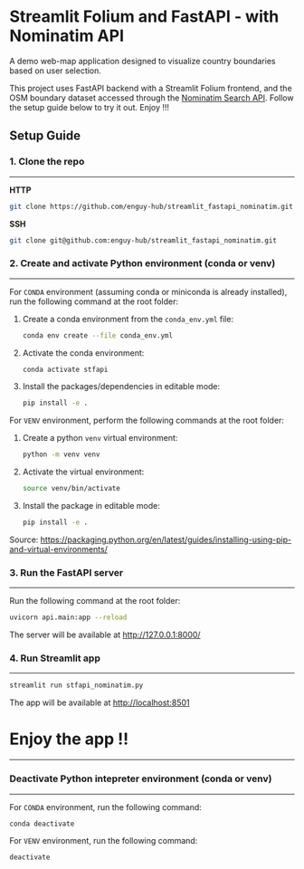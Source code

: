 # Streamlit Folium and FastAPI - with Nominatim API

A demo web-map application designed to visualize country boundaries based on user selection. 

This project uses FastAPI backend with a Streamlit Folium frontend, and the OSM boundary dataset accessed through the [Nominatim Search API](https://nominatim.org/release-docs/latest/api/Search/). Follow the setup guide below to try it out. Enjoy !!!


## Setup Guide


### 1. Clone the repo

---

**HTTP**

```sh
git clone https://github.com/enguy-hub/streamlit_fastapi_nominatim.git
```

**SSH**

```sh
git clone git@github.com:enguy-hub/streamlit_fastapi_nominatim.git
```


### 2. Create and activate Python environment (conda or venv)

---

For `CONDA` environment (assuming conda or miniconda is already installed), run the following command at the root folder:

1. Create a conda environment from the `conda_env.yml` file:

   ```sh
   conda env create --file conda_env.yml
   ```

2. Activate the conda environment:

   ```sh
   conda activate stfapi
   ```

3. Install the packages/dependencies in editable mode:
   ```sh
   pip install -e .
   ```

For `VENV` environment, perform the following commands at the root folder:

1. Create a python `venv` virtual environment:

   ```sh
   python -m venv venv
   ```

2. Activate the virtual environment:

   ```sh
   source venv/bin/activate
   ```

3. Install the package in editable mode:
   ```sh
   pip install -e .
   ```

Source: <https://packaging.python.org/en/latest/guides/installing-using-pip-and-virtual-environments/>


### 3. Run the FastAPI server

---

Run the following command at the root folder:

```sh
uvicorn api.main:app --reload
```

The server will be available at <http://127.0.0.1:8000/>


### 4. Run Streamlit app

---

```sh
streamlit run stfapi_nominatim.py
```

The app will be available at <http://localhost:8501>


# Enjoy the app !!

---


### Deactivate Python intepreter environment (conda or venv)

---

For `CONDA` environment, run the following command:

```sh
conda deactivate
```

For `VENV` environment, run the following command:

```sh
deactivate
```
